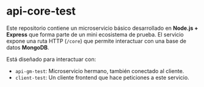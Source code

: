 # api-core-test

Este repositorio contiene un microservicio básico desarrollado en **Node.js + Express** que forma parte de un mini ecosistema de prueba. El servicio expone una ruta HTTP (`/core`) que permite interactuar con una base de datos **MongoDB**.

Está diseñado para interactuar con:

- `api-gm-test`: Microservicio hermano, también conectado al cliente.
- `client-test`: Un cliente frontend que hace peticiones a este servicio.
